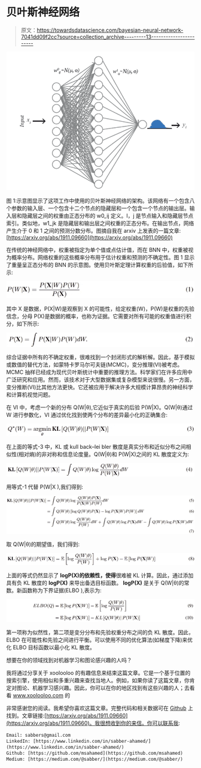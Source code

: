 # 贝叶斯神经网络

> 原文：<https://towardsdatascience.com/bayesian-neural-network-7041dd09f2cc?source=collection_archive---------13----------------------->

![](img/382b92b43ddcdec19dc9d70f1d64f1fe.png)

图 1:示意图显示了这项工作中使用的贝叶斯神经网络的架构。该网络有一个包含八个参数的输入层、一个包含十二个节点的隐藏层和一个包含一个节点的输出层。输入层和隐藏层之间的权重由正态分布的 w0_ij 定义。I，j 是节点输入和隐藏层节点索引。类似地，w1_jk 是隐藏层和输出层之间权重的正态分布。在输出节点，网络产生介于 0 和 1 之间的预测分数分布。图摘自我在 arxiv 上发表的一篇文章:[https://arxiv.org/abs/1911.09660](https://arxiv.org/abs/1911.09660)

在传统的神经网络中，权重被指定为单个值或点估计值，而在 BNN 中，权重被视为概率分布。网络权重的这些概率分布用于估计权重和预测的不确定性。图 1 显示了重量呈正态分布的 BNN 的示意图。使用贝叶斯定理计算权重的后验值，如下所示:

![](img/9dd052d887a75443adea970cf4697cb1.png)

其中 X 是数据，P(X|W)是观察到 X 的可能性，给定权重(W)，P(W)是权重的先验信念，分母 P(X)是数据的概率，也称为证据。它需要对所有可能的权重值进行积分，如下所示:

![](img/103995169a385268a62b33c6313bfb88.png)

综合证据中所有的不确定权重，很难找到一个封闭形式的解析解。因此，基于模拟或数值的替代方法，如蒙特卡罗马尔可夫链(MCMC)，变分推理(VI)被考虑。MCMC 抽样已经成为现代贝叶斯统计中重要的推理方法。科学家们在许多应用中广泛研究和应用。然而，该技术对于大型数据集或复杂模型来说很慢。另一方面，变分推断(VI)比其他方法更快。它还被应用于解决许多大规模计算昂贵的神经科学和计算机视觉问题。

在 VI 中，考虑一个新的分布 Q(W|θ),它近似于真实的后验 P(W|X)。Q(W|θ)通过 W 进行参数化，VI 通过优化找到使两个分布的差异最小化的正确集合:

![](img/d05a17d4e469698bf678f0e62866364b.png)

在上面的等式-3 中，KL 或 kull back–lei bler 散度是真实分布和近似分布之间相似性(相对熵)的非对称和信息论度量。Q(W|θ)和 P(W|X)之间的 KL 散度定义为:

![](img/2f5596f8f9ba025454d0a28fe9aae275.png)

用等式-1 代替 P(W|X ),我们得到:

![](img/16adf1fd675128bc425ca37eb7ce20b9.png)

取 Q(W|θ)的期望值，我们得到:

![](img/050b3b5d8b7c4373b750306c7c837b0c.png)

上面的等式仍然显示了 **logP(X)的依赖性，使得**很难被 KL 计算。因此，通过添加具有负 KL 散度的 **logP(X)** 来导出备选目标函数。 **logP(X)** 是关于 Q(W|θ)的常数。新函数称为下界证据(ELBO ),表示为:

![](img/fe4e5956d1f6eb3f37caec4dcb329276.png)

第一项称为似然性，第二项是变分分布和先验权重分布之间的负 KL 散度。因此，ELBO 在可能性和先验之间进行平衡。可以使用不同的优化算法(如梯度下降)来优化 ELBO 目标函数以最小化 KL 散度。

想要在你的领域找到对机器学习和图论感兴趣的人吗？

我将通过分享关于 xoolooloo 的有趣信息来结束这篇文章。它是一个基于位置的搜索引擎，使用相似和多重兴趣来查找当地人。例如，如果你读了这篇文章，你肯定对图论、机器学习感兴趣。因此，你可以在你的地区找到有这些兴趣的人；去看看 www.xoolooloo.com 的

非常感谢您的阅读。我希望你喜欢这篇文章。完整代码和相关数据可在 [Github](https://github.com/msahamed/earthquake_physics_bayesian_nn) 上找到。文章链接:[https://arxiv.org/abs/1911.09660](https://arxiv.org/abs/1911.09660)。我很想收到你的来信。你可以联系我:

```
Email: sabbers@gmail.com
LinkedIn: [https://www.linkedin.com/in/sabber-ahamed/](https://www.linkedin.com/in/sabber-ahamed/)
Github: [https://github.com/msahamed](https://github.com/msahamed)
Medium: [https://medium.com/@sabber/](https://medium.com/@sabber/)
```